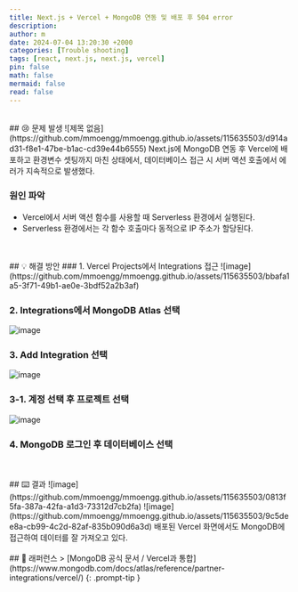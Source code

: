 ```yaml
---
title: Next.js + Vercel + MongoDB 연동 및 배포 후 504 error
description: 
author: m
date: 2024-07-04 13:20:30 +2000
categories: [Trouble shooting]
tags: [react, next.js, next.js, vercel]
pin: false
math: false
mermaid: false
read: false
---
```


<br>
## 😢 문제 발생
![제목 없음](https://github.com/mmoengg/mmoengg.github.io/assets/115635503/d914ad31-f8e1-47be-b1ac-cd39e44b6555)
Next.js에 MongoDB 연동 후 Vercel에 배포하고 환경변수 셋팅까지 마친 상태에서, 데이터베이스 접근 시 서버 액션 호출에서 에러가 지속적으로 발생했다.

### 원인 파악
- Vercel에서 서버 액션 함수를 사용할 때 Serverless 환경에서 실행된다.
- Serverless 환경에서는 각 함수 호출마다 동적으로 IP 주소가 할당된다.

<br>
<br>
## 💡 해결 방안
### 1. Vercel Projects에서 Integrations 접근
![image](https://github.com/mmoengg/mmoengg.github.io/assets/115635503/bbafa1a5-3f71-49b1-ae0e-3bdf52a2b3af)

### 2. Integrations에서 MongoDB Atlas 선택
![image](https://github.com/mmoengg/mmoengg.github.io/assets/115635503/fbdc97ec-69bd-4947-841a-65fda1747830)

### 3. Add Integration 선택
![image](https://github.com/mmoengg/mmoengg.github.io/assets/115635503/b2bfccbc-6569-4a08-8b04-52f129c03082)

### 3-1. 계정 선택 후 프로젝트 선택
![image](https://github.com/mmoengg/mmoengg.github.io/assets/115635503/3fe2b2bd-5b3f-451e-8e2e-ed64ba5a4ca1)

### 4. MongoDB 로그인 후 데이터베이스 선택

<br>
<br>
## ⌨️ 결과
![image](https://github.com/mmoengg/mmoengg.github.io/assets/115635503/0813f5fa-387a-42fa-a1d3-73312d7cb2fa)
![image](https://github.com/mmoengg/mmoengg.github.io/assets/115635503/9c5dee8a-cb99-4c2d-82af-835b090d6a3d)
배포된 Vercel 화면에서도 MongoDB에 접근하여 데이터를 잘 가져오고 있다.

<br>
<br>
## 📖 래퍼런스
> [MongoDB 공식 문서 / Vercel과 통합](https://www.mongodb.com/docs/atlas/reference/partner-integrations/vercel/)
{: .prompt-tip }
<br>
<br>